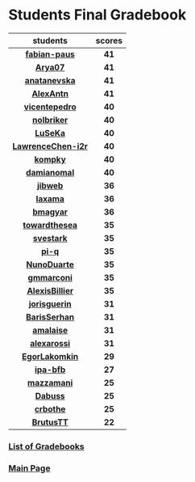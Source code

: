 # Students Final Gradebook

| students | scores |
| :---: | :---: |
| [**fabian-paus**](https://github.com/fabian-paus) | **41** |
| [**Arya07**](https://github.com/Arya07) | **41** |
| [**anatanevska**](https://github.com/anatanevska) | **41** |
| [**AlexAntn**](https://github.com/AlexAntn) | **41** |
| [**vicentepedro**](https://github.com/vicentepedro) | **40** |
| [**nolbriker**](https://github.com/nolbriker) | **40** |
| [**LuSeKa**](https://github.com/LuSeKa) | **40** |
| [**LawrenceChen-i2r**](https://github.com/LawrenceChen-i2r) | **40** |
| [**kompky**](https://github.com/kompky) | **40** |
| [**damianomal**](https://github.com/damianomal) | **40** |
| [**jibweb**](https://github.com/jibweb) | **36** |
| [**Iaxama**](https://github.com/Iaxama) | **36** |
| [**bmagyar**](https://github.com/bmagyar) | **36** |
| [**towardthesea**](https://github.com/towardthesea) | **35** |
| [**svestark**](https://github.com/svestark) | **35** |
| [**pi-q**](https://github.com/pi-q) | **35** |
| [**NunoDuarte**](https://github.com/NunoDuarte) | **35** |
| [**gmmarconi**](https://github.com/gmmarconi) | **35** |
| [**AlexisBillier**](https://github.com/AlexisBillier) | **35** |
| [**jorisguerin**](https://github.com/jorisguerin) | **31** |
| [**BarisSerhan**](https://github.com/BarisSerhan) | **31** |
| [**amalaise**](https://github.com/amalaise) | **31** |
| [**alexarossi**](https://github.com/alexarossi) | **31** |
| [**EgorLakomkin**](https://github.com/EgorLakomkin) | **29** |
| [**ipa-bfb**](https://github.com/ipa-bfb) | **27** |
| [**mazzamani**](https://github.com/mazzamani) | **25** |
| [**Dabuss**](https://github.com/Dabuss) | **25** |
| [**crbothe**](https://github.com/crbothe) | **25** |
| [**BrutusTT**](https://github.com/BrutusTT) | **22** |

### [List of Gradebooks](./gradebook.md)

### [Main Page](./README.md)
